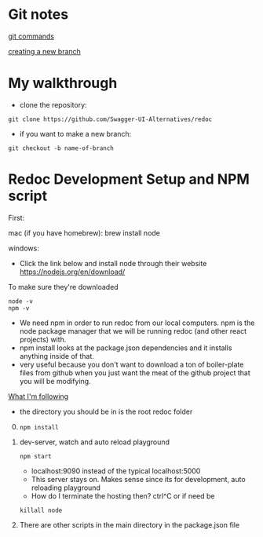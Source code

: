 # Git notes

[git commands](https://www.hostinger.com/tutorials/basic-git-commands)

[creating a new branch](https://stackabuse.com/git-create-a-new-branch/)

# My walkthrough
* clone the repository:
```git
git clone https://github.com/Swagger-UI-Alternatives/redoc
```
* if you want to make a new branch:
```git
git checkout -b name-of-branch
```

# Redoc Development Setup and NPM script

First:

mac (if you have homebrew):
brew install node

windows:
* Click the link below and install node through their website 
https://nodejs.org/en/download/


To make sure they're downloaded
```npm
node -v
npm -v
```
* We need npm in order to run redoc from our local computers. npm is the node package manager that we will be running redoc (and other react projects) with.
* npm install looks at the package.json dependencies and it installs anything inside of that.
* very useful because you don't want to download a ton of boiler-plate files from github when you just want the meat of the github project that you will be modifying.

[What I'm following](https://github.com/Redocly/redoc/blob/master/.github/CONTRIBUTING.md)
* the directory you should be in is the root redoc folder
0. 
    ```npm
    npm install
    ```

1. dev-server, watch and auto reload playground
    ```npm
    npm start
    ```
    * localhost:9090 instead of the typical localhost:5000
    * This server stays on. Makes sense since its for development, auto reloading playground
    * How do I terminate the hosting then? ctrl^C or if need be
    ```npm
    killall node
    ```
2. There are other scripts in the main directory in the package.json file



